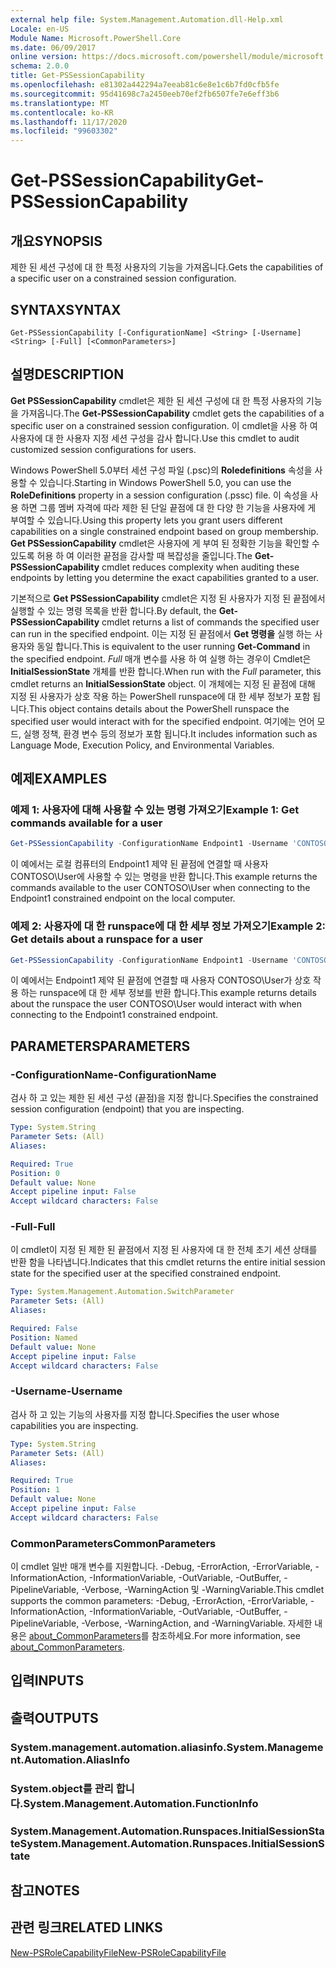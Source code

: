 ```yaml
---
external help file: System.Management.Automation.dll-Help.xml
Locale: en-US
Module Name: Microsoft.PowerShell.Core
ms.date: 06/09/2017
online version: https://docs.microsoft.com/powershell/module/microsoft.powershell.core/get-pssessioncapability?view=powershell-7.2&WT.mc_id=ps-gethelp
schema: 2.0.0
title: Get-PSSessionCapability
ms.openlocfilehash: e81302a442294a7eeab81c6e8e1c6b7fd0cfb5fe
ms.sourcegitcommit: 95d41698c7a2450eeb70ef2fb6507fe7e6eff3b6
ms.translationtype: MT
ms.contentlocale: ko-KR
ms.lasthandoff: 11/17/2020
ms.locfileid: "99603302"
---
```

# <span data-ttu-id="be0ad-102">Get-PSSessionCapability</span><span class="sxs-lookup"><span data-stu-id="be0ad-102">Get-PSSessionCapability</span></span>

## <span data-ttu-id="be0ad-103">개요</span><span class="sxs-lookup"><span data-stu-id="be0ad-103">SYNOPSIS</span></span>
<span data-ttu-id="be0ad-104">제한 된 세션 구성에 대 한 특정 사용자의 기능을 가져옵니다.</span><span class="sxs-lookup"><span data-stu-id="be0ad-104">Gets the capabilities of a specific user on a constrained session configuration.</span></span>

## <span data-ttu-id="be0ad-105">SYNTAX</span><span class="sxs-lookup"><span data-stu-id="be0ad-105">SYNTAX</span></span>

```
Get-PSSessionCapability [-ConfigurationName] <String> [-Username] <String> [-Full] [<CommonParameters>]
```

## <span data-ttu-id="be0ad-106">설명</span><span class="sxs-lookup"><span data-stu-id="be0ad-106">DESCRIPTION</span></span>

<span data-ttu-id="be0ad-107">**Get PSSessionCapability** cmdlet은 제한 된 세션 구성에 대 한 특정 사용자의 기능을 가져옵니다.</span><span class="sxs-lookup"><span data-stu-id="be0ad-107">The **Get-PSSessionCapability** cmdlet gets the capabilities of a specific user on a constrained session configuration.</span></span>
<span data-ttu-id="be0ad-108">이 cmdlet을 사용 하 여 사용자에 대 한 사용자 지정 세션 구성을 감사 합니다.</span><span class="sxs-lookup"><span data-stu-id="be0ad-108">Use this cmdlet to audit customized session configurations for users.</span></span>

<span data-ttu-id="be0ad-109">Windows PowerShell 5.0부터 세션 구성 파일 (.psc)의 **Roledefinitions** 속성을 사용할 수 있습니다.</span><span class="sxs-lookup"><span data-stu-id="be0ad-109">Starting in Windows PowerShell 5.0, you can use the **RoleDefinitions** property in a session configuration (.pssc) file.</span></span>
<span data-ttu-id="be0ad-110">이 속성을 사용 하면 그룹 멤버 자격에 따라 제한 된 단일 끝점에 대 한 다양 한 기능을 사용자에 게 부여할 수 있습니다.</span><span class="sxs-lookup"><span data-stu-id="be0ad-110">Using this property lets you grant users different capabilities on a single constrained endpoint based on group membership.</span></span>
<span data-ttu-id="be0ad-111">**Get PSSessionCapability** cmdlet은 사용자에 게 부여 된 정확한 기능을 확인할 수 있도록 허용 하 여 이러한 끝점을 감사할 때 복잡성을 줄입니다.</span><span class="sxs-lookup"><span data-stu-id="be0ad-111">The **Get-PSSessionCapability** cmdlet reduces complexity when auditing these endpoints by letting you determine the exact capabilities granted to a user.</span></span>

<span data-ttu-id="be0ad-112">기본적으로 **Get PSSessionCapability** cmdlet은 지정 된 사용자가 지정 된 끝점에서 실행할 수 있는 명령 목록을 반환 합니다.</span><span class="sxs-lookup"><span data-stu-id="be0ad-112">By default, the **Get-PSSessionCapability** cmdlet returns a list of commands the specified user can run in the specified endpoint.</span></span>
<span data-ttu-id="be0ad-113">이는 지정 된 끝점에서 **Get 명령을** 실행 하는 사용자와 동일 합니다.</span><span class="sxs-lookup"><span data-stu-id="be0ad-113">This is equivalent to the user running **Get-Command** in the specified endpoint.</span></span>
<span data-ttu-id="be0ad-114">*Full* 매개 변수를 사용 하 여 실행 하는 경우이 Cmdlet은 **InitialSessionState** 개체를 반환 합니다.</span><span class="sxs-lookup"><span data-stu-id="be0ad-114">When run with the *Full* parameter, this cmdlet returns an **InitialSessionState** object.</span></span>
<span data-ttu-id="be0ad-115">이 개체에는 지정 된 끝점에 대해 지정 된 사용자가 상호 작용 하는 PowerShell runspace에 대 한 세부 정보가 포함 됩니다.</span><span class="sxs-lookup"><span data-stu-id="be0ad-115">This object contains details about the PowerShell runspace the specified user would interact with for the specified endpoint.</span></span>
<span data-ttu-id="be0ad-116">여기에는 언어 모드, 실행 정책, 환경 변수 등의 정보가 포함 됩니다.</span><span class="sxs-lookup"><span data-stu-id="be0ad-116">It includes information such as Language Mode, Execution Policy, and Environmental Variables.</span></span>

## <span data-ttu-id="be0ad-117">예제</span><span class="sxs-lookup"><span data-stu-id="be0ad-117">EXAMPLES</span></span>

### <span data-ttu-id="be0ad-118">예제 1: 사용자에 대해 사용할 수 있는 명령 가져오기</span><span class="sxs-lookup"><span data-stu-id="be0ad-118">Example 1: Get commands available for a user</span></span>

```powershell
Get-PSSessionCapability -ConfigurationName Endpoint1 -Username 'CONTOSO\User'
```

<span data-ttu-id="be0ad-119">이 예에서는 로컬 컴퓨터의 Endpoint1 제약 된 끝점에 연결할 때 사용자 CONTOSO\User에 사용할 수 있는 명령을 반환 합니다.</span><span class="sxs-lookup"><span data-stu-id="be0ad-119">This example returns the commands available to the user CONTOSO\User when connecting to the Endpoint1 constrained endpoint on the local computer.</span></span>

### <span data-ttu-id="be0ad-120">예제 2: 사용자에 대 한 runspace에 대 한 세부 정보 가져오기</span><span class="sxs-lookup"><span data-stu-id="be0ad-120">Example 2: Get details about a runspace for a user</span></span>

```powershell
Get-PSSessionCapability -ConfigurationName Endpoint1 -Username 'CONTOSO\User' -Full
```

<span data-ttu-id="be0ad-121">이 예에서는 Endpoint1 제약 된 끝점에 연결할 때 사용자 CONTOSO\User가 상호 작용 하는 runspace에 대 한 세부 정보를 반환 합니다.</span><span class="sxs-lookup"><span data-stu-id="be0ad-121">This example returns details about the runspace the user CONTOSO\User would interact with when connecting to the Endpoint1 constrained endpoint.</span></span>

## <span data-ttu-id="be0ad-122">PARAMETERS</span><span class="sxs-lookup"><span data-stu-id="be0ad-122">PARAMETERS</span></span>

### <span data-ttu-id="be0ad-123">-ConfigurationName</span><span class="sxs-lookup"><span data-stu-id="be0ad-123">-ConfigurationName</span></span>

<span data-ttu-id="be0ad-124">검사 하 고 있는 제한 된 세션 구성 (끝점)을 지정 합니다.</span><span class="sxs-lookup"><span data-stu-id="be0ad-124">Specifies the constrained session configuration (endpoint) that you are inspecting.</span></span>

```yaml
Type: System.String
Parameter Sets: (All)
Aliases:

Required: True
Position: 0
Default value: None
Accept pipeline input: False
Accept wildcard characters: False
```

### <span data-ttu-id="be0ad-125">-Full</span><span class="sxs-lookup"><span data-stu-id="be0ad-125">-Full</span></span>

<span data-ttu-id="be0ad-126">이 cmdlet이 지정 된 제한 된 끝점에서 지정 된 사용자에 대 한 전체 초기 세션 상태를 반환 함을 나타냅니다.</span><span class="sxs-lookup"><span data-stu-id="be0ad-126">Indicates that this cmdlet returns the entire initial session state for the specified user at the specified constrained endpoint.</span></span>

```yaml
Type: System.Management.Automation.SwitchParameter
Parameter Sets: (All)
Aliases:

Required: False
Position: Named
Default value: None
Accept pipeline input: False
Accept wildcard characters: False
```

### <span data-ttu-id="be0ad-127">-Username</span><span class="sxs-lookup"><span data-stu-id="be0ad-127">-Username</span></span>

<span data-ttu-id="be0ad-128">검사 하 고 있는 기능의 사용자를 지정 합니다.</span><span class="sxs-lookup"><span data-stu-id="be0ad-128">Specifies the user whose capabilities you are inspecting.</span></span>

```yaml
Type: System.String
Parameter Sets: (All)
Aliases:

Required: True
Position: 1
Default value: None
Accept pipeline input: False
Accept wildcard characters: False
```

### <span data-ttu-id="be0ad-129">CommonParameters</span><span class="sxs-lookup"><span data-stu-id="be0ad-129">CommonParameters</span></span>

<span data-ttu-id="be0ad-130">이 cmdlet 일반 매개 변수를 지원합니다. -Debug, -ErrorAction, -ErrorVariable, -InformationAction, -InformationVariable, -OutVariable, -OutBuffer, -PipelineVariable, -Verbose, -WarningAction 및 -WarningVariable.</span><span class="sxs-lookup"><span data-stu-id="be0ad-130">This cmdlet supports the common parameters: -Debug, -ErrorAction, -ErrorVariable, -InformationAction, -InformationVariable, -OutVariable, -OutBuffer, -PipelineVariable, -Verbose, -WarningAction, and -WarningVariable.</span></span> <span data-ttu-id="be0ad-131">자세한 내용은 [about_CommonParameters](https://go.microsoft.com/fwlink/?LinkID=113216)를 참조하세요.</span><span class="sxs-lookup"><span data-stu-id="be0ad-131">For more information, see [about_CommonParameters](https://go.microsoft.com/fwlink/?LinkID=113216).</span></span>

## <span data-ttu-id="be0ad-132">입력</span><span class="sxs-lookup"><span data-stu-id="be0ad-132">INPUTS</span></span>

## <span data-ttu-id="be0ad-133">출력</span><span class="sxs-lookup"><span data-stu-id="be0ad-133">OUTPUTS</span></span>

### <span data-ttu-id="be0ad-134">System.management.automation.aliasinfo.</span><span class="sxs-lookup"><span data-stu-id="be0ad-134">System.Management.Automation.AliasInfo</span></span>

### <span data-ttu-id="be0ad-135">System.object를 관리 합니다.</span><span class="sxs-lookup"><span data-stu-id="be0ad-135">System.Management.Automation.FunctionInfo</span></span>

### <span data-ttu-id="be0ad-136">System.Management.Automation.Runspaces.InitialSessionState</span><span class="sxs-lookup"><span data-stu-id="be0ad-136">System.Management.Automation.Runspaces.InitialSessionState</span></span>

## <span data-ttu-id="be0ad-137">참고</span><span class="sxs-lookup"><span data-stu-id="be0ad-137">NOTES</span></span>

## <span data-ttu-id="be0ad-138">관련 링크</span><span class="sxs-lookup"><span data-stu-id="be0ad-138">RELATED LINKS</span></span>

[<span data-ttu-id="be0ad-139">New-PSRoleCapabilityFile</span><span class="sxs-lookup"><span data-stu-id="be0ad-139">New-PSRoleCapabilityFile</span></span>](New-PSRoleCapabilityFile.md)

